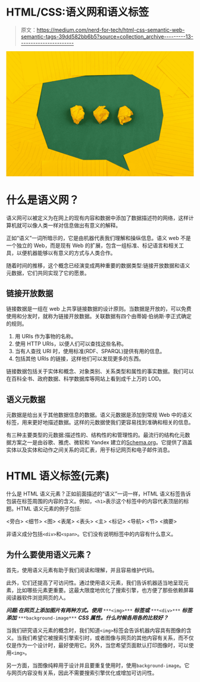# HTML/CSS:语义网和语义标签

> 原文：<https://medium.com/nerd-for-tech/html-css-semantic-web-semantic-tags-39dd582bb6b5?source=collection_archive---------13----------------------->

![](img/39e74394969123cd610ce7e1d8f73f51.png)

# 什么是语义网？

语义网可以被定义为在网上的现有内容和数据中添加了数据描述符的网络，这样计算机就可以像人类一样对信息做出有意义的解释。

正如“语义”一词所暗示的，它是由机器代表我们理解和操纵信息。语义 web 不是一个独立的 Web，而是现有 Web 的扩展，包含一组标准、标记语言和相关工具，以便机器能够以有意义的方式与人类合作。

随着时间的推移，这个概念已经演变成两种重要的数据类型:链接开放数据和语义元数据，它们共同实现了它的愿景。

## 链接开放数据

链接数据是一组在 web 上共享链接数据的设计原则。当数据是开放的，可以免费使用和分发时，就称为链接开放数据。关联数据有四个由蒂姆·伯纳斯·李正式确定的规则。

1.  用 URIs 作为事物的名称。
2.  使用 HTTP URIs，以便人们可以查找这些名称。
3.  当有人查找 URI 时，使用标准(RDF、SPARQL)提供有用的信息。
4.  包括其他 URIs 的链接，这样他们可以发现更多的东西。

链接数据包括关于实体和概念、对象类别、关系类型和属性的事实数据。我们可以在百科全书、政府数据、科学数据库等网站上看到成千上万的 LOD。

## 语义元数据

元数据是给出关于其他数据信息的数据。语义元数据是添加到常规 Web 中的语义标签，用来更好地描述数据。这样的元数据使我们更容易找到准确和相关的信息。

有三种主要类型的元数据:描述性的、结构性的和管理性的。最流行的结构化元数据方案之一是由谷歌、雅虎、微软和 Yandex 建立的[Schema.org](https://schema.org/)。它提供了涵盖实体以及实体和动作之间关系的词汇表，用于标记网页和电子邮件消息。

# HTML 语义标签(元素)

什么是 HTML 语义元素？正如前面描述的“语义”一词一样，HTML 语义标签告诉包装在标签周围的内容的含义。例如，`<h1>`表示这个标签中的内容代表顶层的标题。HTML 语义元素的例子包括:

<旁白>
<细节>
<fig caption>
<图>
<表尾>
<表头>
<主>
<标记>
<导航>
<节>
<摘要>

非语义成分包括`<div>`和`<span>`。它们没有说明标签中的内容有什么意义。

## 为什么要使用语义元素？

首先，使用语义元素有助于我们阅读和理解，并且容易维护代码。

此外，它们还提高了可访问性。通过使用语义元素，我们告诉机器适当地呈现元素，比如哪些元素更重要。这最大限度地优化了搜索引擎，也方便了那些依赖屏幕阅读器软件浏览网页的人。

***问题:在网页上添加图片有两种方式。使用*** `***<img>***` ***标签或*** `***<div>***` ***标签添加*** `***background-image***` ***CSS 属性。什么时候各用各的比较好？***

当我们研究语义元素的概念时，我们知道`<img>`标签会告诉机器内容具有图像的含义。当我们希望它被搜索引擎索引时，或者图像与网页的其他内容有关系，而不仅仅是作为一个设计时，最好使用它。另外，当您希望页面默认打印图像时，可以使用`<img>`。

另一方面，当图像纯粹用于设计并且要重复使用时，使用`background-image`。它与网页内容没有关系，因此不需要搜索引擎优化或增加可访问性。